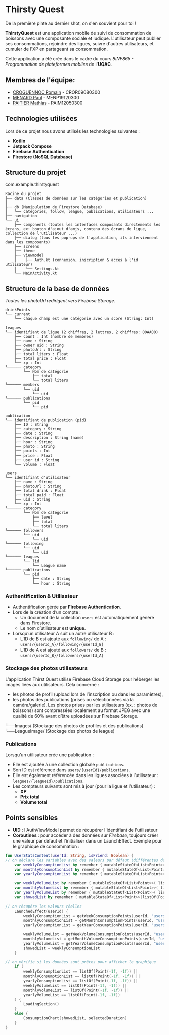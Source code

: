 # Thirsty Quest
De la première pinte au dernier shot, on s'en souvient pour toi !

**ThirstyQuest** est une application mobile de suivi de consommation de boissons avec une composante sociale et ludique. L'utilisateur peut publier ses consommations, rejoindre des ligues, suivre d'autres utilisateurs, et cumuler de l'XP en partageant sa consommation.

Cette application a été crée dans le cadre du cours *8INF865 - Programmation de plateformes mobiles* de l'**UQAC**.

## Membres de l'équipe:
- [CROGUENNOC Romain](https://github.com/CroguennocRomain) - CROR09080300
- [MENARD Paul](https://github.com/PaulDranem) - MENP19120300
- [PAITIER Mathias](https://github.com/mpaitier) - PAIM12050300

## Technologies utilisées

Lors de ce projet nous avons utilisés les technologies suivantes :
- **Kotlin**
- **Jetpack Compose**
- **Firebase Authentication**
- **Firestore (NoSQL Database)**

## Structure du projet
com.example.thirstyquest

```
Racine du projet
├── data (Classes de données sur les catégories et publication)
│ 
├── db (Manipulation de Firestore Database)
│   └── catégories, follow, league, publications, utilisateurs ...
├── navigation 
└── ui 
    ├── components (toutes les interfaces composants directements les écrans, ex: bouton d'ajout d'amis, contenu des écrans de ligue, collection de l'utilisateur ...)
    ├── dialog (tous les pop-ups de l'application, ils interviennent dans les composants)
    ├── screens
    ├── theme
    ├── viewmodel  
    │    ├── Auth.kt (connexion, inscription & accès à l'id utilisateur)
    │    └── Settings.kt 
    └── MainActivity.kt
```

## Structure de la base de données

*Toutes les photoUrl redirigent vers Firebase Storage.*
```
drinkPoints
└── current
    └── chaque champ est une catégorie avec un score (String: Int)

leagues
└── identifiant de ligue (2 chiffres, 2 lettres, 2 chiffres: 00AA00)
    ├── count : Int (nombre de membres)
    ├── name : String
    ├── owner uid : String
    ├── photoUrl : String
    ├── total liters : Float
    ├── total price : Float
    └── xp : Int
└────── category
        └── Nom de catégorie
            ├── total
            └── total liters
└────── members
        └── uid
            └── uid
└────── publications
        └── pid
            └── pid

publication
└── identifiant de publication (pid)
    ├── ID : String
    ├── category : String
    ├── date : String
    ├── description : String (name)
    ├── hour : String
    ├── photo : String
    ├── points : Int
    ├── price : Float
    ├── user id : String
    └── volume : Float

users
└── identifiant d'utilisateur 
    ├── name : String
    ├── photoUrl : String
    ├── total drink : Float
    ├── total paid : Float
    ├── uid : String
    └── xp : Int
└────── category
        └── Nom de catégorie
            ├── level
            ├── total
            └── total liters
└────── followers
        └── uid
            └── uid
└────── following
        └── uid
            └── uid
└────── leagues
        └── lid
            └── League name
└────── publications
        └── pid
            ├── date : String
            └── hour : String
```

### Authentification & Utilisateur

- Authentification gérée par **Firebase Authentication**.
- Lors de la création d’un compte :
    - Un document de la collection `users` est automatiquement généré dans Firestore.
    - Le nom d’utilisateur est **unique**.
- Lorsqu’un utilisateur A suit un autre utilisateur B :
    - L'ID de B est ajouté aux `following/` de A : `users/{userId_A}/following/{userId_B}`
    - L'ID de A est ajouté aux `followers/` de B :  `users/{userId_B}/followers/{userId_A}`
 
### Stockage des photos utilisateurs
L’application Thirst Quest utilise Firebase Cloud Storage pour héberger les images liées aux utilisateurs. Cela concerne :
- les photos de profil (upload lors de l’inscription ou dans les paramètres),
- les photos des publications (prises ou sélectionnées via la caméra/galerie).
Les photos prises par les utilisateurs (ex. : photos de boissons) sont compressées localement au format JPEG avec une qualité de 60% avant d’être uploadées sur Firebase Storage.

└──Images/ (Stockage des photos de profiles et des publications)
└──LeagueImage/ (Stockage des photos de league)


### Publications

Lorsqu’un utilisateur crée une publication :

- Elle est ajoutée à une collection globale `publications`.
- Son ID est référencé dans `users/{userId}/publications`.
- Elle est également référencée dans les ligues associées à l’utilisateur : `leagues/{leagueId}/publications`.
- Les compteurs suivants sont mis à jour (pour la ligue et l'utilisateur) :
    - **XP**
    - **Prix total**
    - **Volume total**

## Points sensibles

- **UID** : l'AuthViewModel permet de récupérer l'identifiant de l'utilisateur
- **Coroutines** : pour accéder à des données sur *Firebase*, toujours créer une valeur par défaut et l'initialiser dans un LaunchEffect.
  Exemple pour le graphique de consommation :
```kotlin
fun UserStatsContent(userId: String, isFriend: Boolean) {
// on déclare les variables avec des valeurs par défaut (différentes de null car nos fonctions pour récupérer les valeurs peuvent renvoyer null)
    var weeklyConsumptionList by remember { mutableStateOf<List<Point>>( listOf(Point(-1f, -1f)) ) }
    var monthlyConsumptionList by remember { mutableStateOf<List<Point>>( listOf(Point(-1f, -1f)) ) }
    var yearlyConsumptionList by remember { mutableStateOf<List<Point>>( listOf(Point(-1f, -1f)) ) }

    var weeklyVolumeList by remember { mutableStateOf<List<Point>>( listOf(Point(-1f, -1f)) ) }
    var monthlyVolumeList by remember { mutableStateOf<List<Point>>( listOf(Point(-1f, -1f)) ) }
    var yearlyVolumeList by remember { mutableStateOf<List<Point>>( listOf(Point(-1f, -1f)) ) }
    var showedList by remember { mutableStateOf<List<Point>>(listOf(Point(0f, 0f))) }

// on récupère les valeurs réelles
    LaunchedEffect(userId) {
        weeklyConsumptionList = getWeekConsumptionPoints(userId, "users")
        monthlyConsumptionList = getMonthConsumptionPoints(userId, "users")
        yearlyConsumptionList = getYearConsumptionPoints(userId, "users")

        weeklyVolumeList = getWeekVolumeConsumptionPoints(userId, "users")
        monthlyVolumeList = getMonthVolumeConsumptionPoints(userId, "users")
        yearlyVolumeList = getYearVolumeConsumptionPoints(userId, "users")
        showedList = weeklyConsumptionList
    }

// on vérifie si les données sont prêtes pour afficher le graphique
    if (
        weeklyConsumptionList == listOf(Point(-1f, -1f)) ||
        monthlyConsumptionList == listOf(Point(-1f, -1f)) ||
        yearlyConsumptionList == listOf(Point(-1f, -1f)) ||
        weeklyVolumeList == listOf(Point(-1f, -1f)) ||
        monthlyVolumeList == listOf(Point(-1f, -1f)) ||
        yearlyVolumeList == listOf(Point(-1f, -1f))
    ) {
        LoadingSection()
    }
    else {
        ConsumptionChart(showedList, selectedDuration)
    }
}
```


